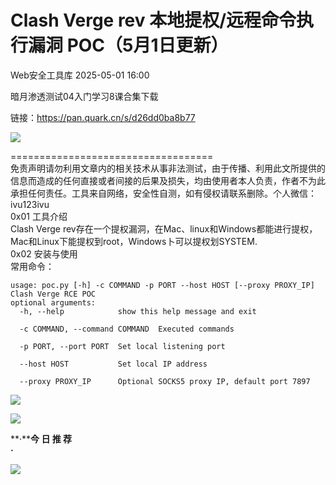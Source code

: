 #  Clash Verge rev 本地提权/远程命令执行漏洞 POC（5月1日更新）   
 Web安全工具库   2025-05-01 16:00  
  
暗月渗透测试04入门学习8课合集下载  
  
链接：https://pan.quark.cn/s/d26dd0ba8b77  
  
![](https://mmbiz.qpic.cn/sz_mmbiz_png/8H1dCzib3UibuKAHIh5Tyibp23wAtibVqz9wsHHol5yXnUN5uh4SAQSibYRfZbeXxTmxlht9UDLcKfWvCkic80qRXp2w/640?wx_fmt=png&from=appmsg "")  
  
===================================  
免责声明请勿利用文章内的相关技术从事非法测试，由于传播、利用此文所提供的信息而造成的任何直接或者间接的后果及损失，均由使用者本人负责，作者不为此承担任何责任。工具来自网络，安全性自测，如有侵权请联系删除。个人微信：ivu123ivu  
0x01 工具介绍  
Clash Verge rev存在一个提权漏洞，在Mac、linux和Windows都能进行提权，Mac和Linux下能提权到root，Windows卜可以提权划SYSTEM.  
0x02 安装与使用  
常用命令：  
```
usage: poc.py [-h] -c COMMAND -p PORT --host HOST [--proxy PROXY_IP]
Clash Verge RCE POC
optional arguments:
  -h, --help            show this help message and exit

  -c COMMAND, --command COMMAND  Executed commands

  -p PORT, --port PORT  Set local listening port

  --host HOST           Set local IP address

  --proxy PROXY_IP      Optional SOCKS5 proxy IP, default port 7897
```  
  
![](https://mmbiz.qpic.cn/sz_mmbiz_png/8H1dCzib3UibuKAHIh5Tyibp23wAtibVqz9w4ygxe49icyRIaX0kaRAG9djhKD9SuLDYiaqBmLOhw3KcDfYcFSAlndqg/640?wx_fmt=png&from=appmsg "")  
  
![](https://mmbiz.qpic.cn/sz_mmbiz_png/8H1dCzib3UibuKAHIh5Tyibp23wAtibVqz9wQFVDd1f3WyicuHz8e0ticYYAFDOyaAEOX86GkYIRoLZEpQibWX8NoIN7Q/640?wx_fmt=png&from=appmsg "")  
  
  
  
  
**·****今 日 推 荐**  
**·**  
  
![](https://mmbiz.qpic.cn/sz_mmbiz_png/8H1dCzib3UibuKAHIh5Tyibp23wAtibVqz9wlR2odbuReiaUPyDpRSIKb1qEnZ2aarUEwNAicoVYo0b6oZNkSMTZfx2g/640?wx_fmt=png&from=appmsg "")  
  
  
  
